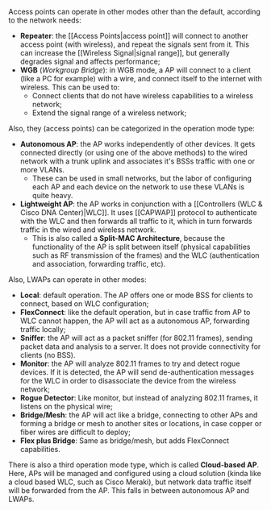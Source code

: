   Access points can operate in other modes other than the default, according to the network needs:

- **Repeater**: the [[Access Points|access point]] will connect to another access point (with wireless), and repeat the signals sent from it. This can increase the [[Wireless Signal|signal range]], but generally degrades signal and affects performance;
- **WGB** (*Workgroup Bridge*): in WGB mode, a AP will connect to a client (like a PC for example) with a wire, and connect itself to the internet with wireless. This can be used to:
	- Connect clients that do not have wireless capabilities to a wireless network;
	- Extend the signal range of a wireless network;

Also, they (access points) can be categorized in the operation mode type:

- **Autonomous AP**: the AP works independently of other devices. It gets connected directly (or using one of the above methods) to the wired network with a trunk uplink and associates it's BSSs traffic with one or more VLANs.
	- These can be used in small networks, but the labor of configuring each AP and each device on the network to use these VLANs is quite heavy.
- **Lightweight AP**: the AP works in conjunction with a [[Controllers (WLC & Cisco DNA Center)|WLC]]. It uses [[CAPWAP]] protocol to authenticate with the WLC and then forwards all traffic to it, which in turn forwards traffic in the wired and wireless network.
	- This is also called a **Split-MAC Architecture**, because the functionality of the AP is split between itself (physical capabilities such as RF transmission of the frames) and the WLC (authentication and association, forwarding traffic, etc).

Also, LWAPs can operate in other modes:

- **Local**: default operation. The AP offers one or mode BSS for clients to connect, based on WLC configuration;
- **FlexConnect**: like the default operation, but in case traffic from AP to WLC cannot happen, the AP will act as a autonomous AP, forwarding traffic locally;
- **Sniffer**: the AP will act as a packet sniffer (for 802.11 frames), sending packet data and analysis to a server. It does not provide connectivity for clients (no BSS).
- **Monitor**: the AP will analyze 802.11 frames to try and detect rogue devices. If it is detected, the AP will send de-authentication messages for the WLC in order to disassociate the device from the wireless network;
- **Rogue Detector**: Like monitor, but instead of analyzing 802.11 frames, it listens on the physical wire;
- **Bridge/Mesh**: the AP will act like a bridge, connecting to other APs and forming a bridge or mesh to another sites or locations, in case copper or fiber wires are difficult to deploy;
- **Flex plus Bridge**: Same as bridge/mesh, but adds FlexConnect capabilities.

There is also a third operation mode type, which is called **Cloud-based AP**. Here, APs will be managed and configured using a cloud solution (kinda like a cloud based WLC, such as Cisco Meraki), but network data traffic itself will be forwarded from the AP. This falls in between autonomous AP and LWAPs.